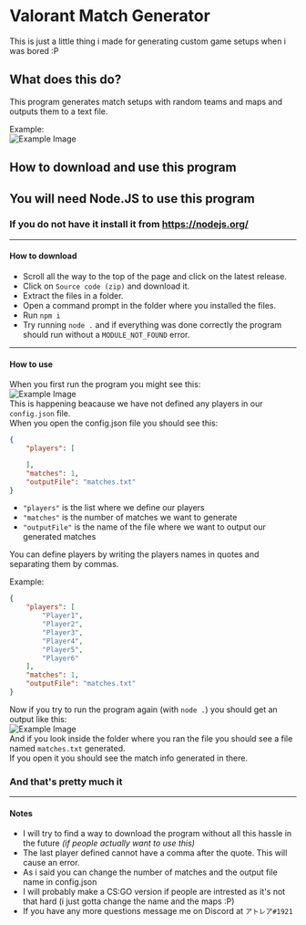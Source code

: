 # Valorant Match Generator
This is just a little thing i made for generating custom game setups when i was bored :P

## What does this do?
This program generates match setups with random teams and maps and outputs them to a text file.

Example:  
![Example Image](https://i.imgur.com/pnjj8S4.png)  

## How to download and use this program
## **You will need Node.JS to use this program**  
### **If you do not have it install it from https://nodejs.org/** 
---
#### How to download
- Scroll all the way to the top of the page and click on the latest release.
- Click on `Source code (zip)` and download it.
- Extract the files in a folder.
- Open a command prompt in the folder where you installed the files.
- Run `npm i`
- Try running `node .` and if everything was done correctly the program should run without a `MODULE_NOT_FOUND` error.
---
#### How to use
When you first run the program you might see this:  
![Example Image](https://i.imgur.com/LxQaR14.png)  
This is happening beacause we have not defined any players in our `config.json` file.  
When you open the config.json file you should see this:
```JSON
{
    "players": [

    ],
    "matches": 1,
    "outputFile": "matches.txt"
}
```
- `"players"` is the list where we define our players
- `"matches"` is the number of matches we want to generate
- `"outputFile"` is the name of the file where we want to output our generated matches

You can define players by writing the players names in quotes and separating them by commas.  

Example:
```JSON
{
    "players": [
        "Player1",
        "Player2",
        "Player3",
        "Player4",
        "Player5",
        "Player6"
    ],
    "matches": 1,
    "outputFile": "matches.txt"
}
```

Now if you try to run the program again (with `node .`) you should get an output like this:  
![Example Image](https://i.imgur.com/RVMDN88.png)  
And if you look inside the folder where you ran the file you should see a file named `matches.txt` generated.  
If you open it you should see the match info generated in there.

### And that's pretty much it
---
#### Notes
- I will try to find a way to download the program without all this hassle in the future *(if people actually want to use this)*  
- The last player defined cannot have a comma after the quote. This will cause an error.  
- As i said you can change the number of matches and the output file name in config.json  
- I will probably make a CS:GO version if people are intrested as it's not that hard (i just gotta change the name and the maps :P)  
- If you have any more questions message me on Discord at `アトレア#1921`

